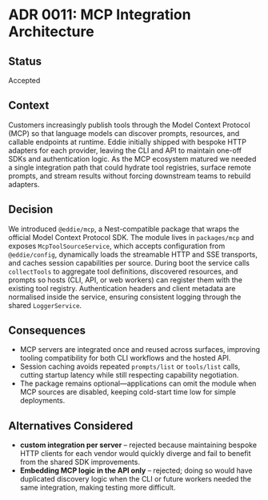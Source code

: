 # ADR 0011: MCP Integration Architecture

## Status

Accepted

## Context

Customers increasingly publish tools through the Model Context Protocol (MCP) so that language models can discover prompts, resources, and callable endpoints at runtime. Eddie initially shipped with bespoke HTTP adapters for each provider, leaving the CLI and API to maintain one-off SDKs and authentication logic. As the MCP ecosystem matured we needed a single integration path that could hydrate tool registries, surface remote prompts, and stream results without forcing downstream teams to rebuild adapters.

## Decision

We introduced `@eddie/mcp`, a Nest-compatible package that wraps the official Model Context Protocol SDK. The module lives in `packages/mcp` and exposes `McpToolSourceService`, which accepts configuration from `@eddie/config`, dynamically loads the streamable HTTP and SSE transports, and caches session capabilities per source. During boot the service calls `collectTools` to aggregate tool definitions, discovered resources, and prompts so hosts (CLI, API, or web workers) can register them with the existing tool registry. Authentication headers and client metadata are normalised inside the service, ensuring consistent logging through the shared `LoggerService`.

## Consequences

- MCP servers are integrated once and reused across surfaces, improving tooling compatibility for both CLI workflows and the hosted API.
- Session caching avoids repeated `prompts/list` or `tools/list` calls, cutting startup latency while still respecting capability negotiation.
- The package remains optional—applications can omit the module when MCP sources are disabled, keeping cold-start time low for simple deployments.

## Alternatives Considered

- **custom integration per server** – rejected because maintaining bespoke HTTP clients for each vendor would quickly diverge and fail to benefit from the shared SDK improvements.
- **Embedding MCP logic in the API only** – rejected; doing so would have duplicated discovery logic when the CLI or future workers needed the same integration, making testing more difficult.
